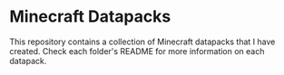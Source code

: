 # Minecraft Datapacks
This repository contains a collection of Minecraft datapacks that I have created. Check each folder's README for more information on each datapack.

